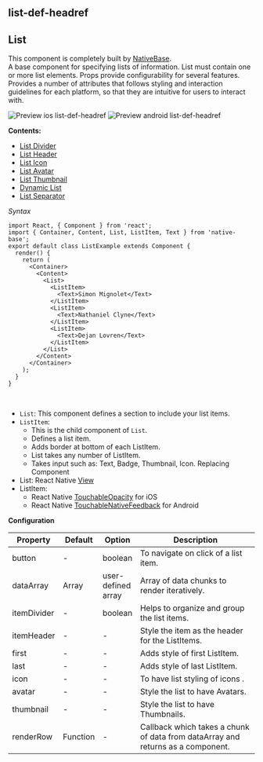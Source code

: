 ## list-def-headref
## List

This component is completely built by [NativeBase](https://nativebase.io/).<br />
A base component for specifying lists of information. List must contain one or more list elements. Props provide configurability for several features. Provides a number of attributes that follows styling and interaction guidelines for each platform, so that they are intuitive for users to interact with.<br />

![Preview ios list-def-headref](https://github.com/GeekyAnts/NativeBase-KitchenSink/raw/master/screenshots/ios/list-basic.png)
![Preview android list-def-headref](https://github.com/GeekyAnts/NativeBase-KitchenSink/raw/master/screenshots/android/list-basic.png)

**Contents:**
* [List Divider](Components.md#list-divider-headref)
* [List Header](Components.md#list-header-headref)
* [List Icon](Components.md#list-icon-headref)
* [List Avatar](Components.md#list-avatar-headref)
* [List Thumbnail](Components.md#list-thumbnail-headref)
* [Dynamic List](Components.md#dynamic-list-headref)
* [List Separator](Components.md#list-seperator-headref)

*Syntax*

<pre class="line-numbers"><code class="language-jsx">import React, { Component } from 'react';
import { Container, Content, List, ListItem, Text } from 'native-base';
export default class ListExample extends Component {
  render() {
    return (
      &lt;Container>
        &lt;Content>
          &lt;List>
            &lt;ListItem>
              &lt;Text>Simon Mignolet&lt;/Text>
            &lt;/ListItem>
            &lt;ListItem>
              &lt;Text>Nathaniel Clyne&lt;/Text>
            &lt;/ListItem>
            &lt;ListItem>
              &lt;Text>Dejan Lovren&lt;/Text>
            &lt;/ListItem>
          &lt;/List>
        &lt;/Content>
      &lt;/Container>
    );
  }
}
</code></pre><br />

* <code>List</code>: This component defines a section to include your list items.
* <code>ListItem</code>:
  * This is the child component of <code>List</code>.
  * Defines a list item.
  * Adds border at bottom of each ListItem.
  * List takes any number of ListItem.
  * Takes input such as: Text, Badge, Thumbnail, Icon.
Replacing Component
* List: React Native [View](https://facebook.github.io/react-native/docs/view.html)
* ListItem:
  -   React Native [TouchableOpacity](https://facebook.github.io/react-native/docs/touchableopacity.html) for iOS
  -   React Native [TouchableNativeFeedback](http://facebook.github.io/react-native/docs/touchablenativefeedback.html) for Android


**Configuration**

<table class="table table-bordered">
        <thead>
            <tr>
                <th>Property</th>
                <th>Default</th>
                <th>Option</th>
                <th width="50%">Description</th>
            </tr>
        </thead>
        <tbody>
            <tr>
                <td>button</td>
                <td> - </td>
                <td>boolean</td>
                <td>
                    To navigate on click of a list item.
                </td>
            </tr>
            <tr>
                <td>dataArray</td>
                <td> Array </td>
                <td> user-defined array </td>
                <td>Array of data chunks to render iteratively.</td>
            </tr>
            <tr>
                <td>itemDivider</td>
                <td> - </td>
                <td>boolean</td>
                <td>Helps to organize and group the list items.</td>
            </tr>
            <tr>
                <td>itemHeader</td>
                <td> - </td>
                <td> - </td>
                <td>Style the item as the header for the ListItems.</td>
            </tr>
            <tr>
                <td>first</td>
                <td> - </td>
                <td> - </td>
                <td>
                    Adds style of first ListItem.
                </td>
            </tr>
            <tr>
                <td>last</td>
                <td> - </td>
                <td> - </td>
                <td>
                    Adds style of last ListItem.
                </td>
            </tr>
            <tr>
                <td>icon</td>
                <td> - </td>
                <td> - </td>
                <td>
                    To have list styling of icons .
                </td>
            </tr>
            <tr>
                <td>avatar</td>
                <td> - </td>
                <td> - </td>
                <td>
                    Style the list to have Avatars.
                </td>
            </tr>
            <tr>
                <td>thumbnail</td>
                <td> - </td>
                <td> - </td>
                <td>
                    Style the list to have Thumbnails.
                </td>
            </tr>
            <tr>
                <td>renderRow</td>
                <td> Function </td>
                <td> - </td>
                <td>
                    Callback which takes a chunk of data from dataArray and returns as a component.
                </td>
            </tr>
        </tbody>
    </table><br />
